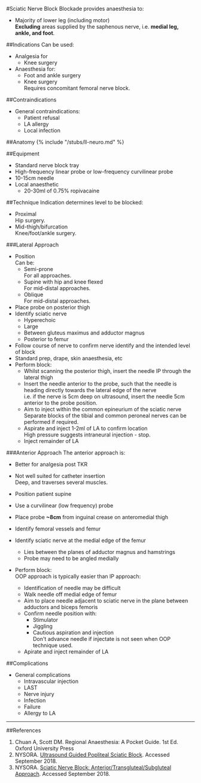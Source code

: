 #Sciatic Nerve Block
Blockade provides anaesthesia to:
* Majority of lower leg (including motor)  
**Excluding** areas supplied by the saphenous nerve, i.e. **medial leg, ankle, and foot**.


##Indications
Can be used:
* Analgesia for
	* Knee surgery
* Anaesthesia for:
	* Foot and ankle surgery
	* Knee surgery  
	Requires concomitant femoral nerve block.

##Contraindications
* General contraindications:
	* Patient refusal
	* LA allergy
	* Local infection

##Anatomy
{% include "/stubs/ll-neuro.md" %}


##Equipment
* Standard nerve block tray
* High-frequency linear probe or low-frequency curvilinear probe
* 10-15cm needle
* Local anaesthetic
	* 20-30ml of 0.75% ropivacaine

##Technique
Indication determines level to be blocked:
* Proximal  
Hip surgery.
* Mid-thigh/bifurcation  
Knee/foot/ankle surgery.


###Lateral Approach
* Position  
Can be:
	* Semi-prone  
	For all approaches.
	* Supine with hip and knee flexed  
	For mid-distal approaches.
	* Oblique  
	For mid-distal approaches.
* Place probe on posterior thigh
* Identify sciatic nerve
	* Hyperechoic
	* Large
	* Between gluteus maximus and adductor magnus
	* Posterior to femur
* Follow course of nerve to confirm nerve identify and the intended level of block
* Standard prep, drape, skin anaesthesia, etc
* Perform block:
	* Whilst scanning the posterior thigh, insert the needle IP through the lateral thigh
	* Insert the needle anterior to the probe, such that the needle is heading directly towards the lateral edge of the nerve  
	i.e. if the nerve is 5cm deep on ultrasound, insert the needle 5cm anterior to the probe position.
	* Aim to inject within the common epineurium of the sciatic nerve  
	Separate blocks of the tibial and common peroneal nerves can be performed if required.
	* Aspirate and inject 1-2ml of LA to confirm location  
	High pressure suggests intraneural injection - stop.
	* Inject remainder of LA


###Anterior Approach
The anterior approach is:
* Better for analgesia post TKR
* Not well suited for catheter insertion  
Deep, and traverses several muscles.


* Position patient supine
* Use a curvilinear (low frequency) probe
* Place probe **~8cm** from inguinal crease on anteromedial thigh
* Identify femoral vessels and femur
* Identify sciatic nerve at the medial edge of the femur
	* Lies between the planes of adductor magnus and hamstrings
	* Probe may need to be angled medially
* Perform block:  
OOP approach is typically easier than IP approach:
	* Identification of needle may be difficult
	* Walk needle off medial edge of femur
	* Aim to place needle adjacent to sciatic nerve in the plane between adductors and biceps femoris
	* Confirm needle position with:
		* Stimulator
		* Jiggling
		* Cautious aspiration and injection  
		Don't advance needle if injectate is not seen when OOP technique used.
	* Apirate and inject remainder of LA

	
##Complications
* General complications
	* Intravascular injection
	* LAST
	* Nerve injury
	* Infection
	* Failure
	* Allergy to LA

---
##References
1. Chuan A, Scott DM. Regional Anaesthesia: A Pocket Guide. 1st Ed. Oxford University Press
2. NYSORA. [Ultrasound Guided Popliteal Sciatic Block](https://www.nysora.com/ultrasound-guided-popliteal-sciatic-block). Accessed September 2018.
3. NYSORA. [Sciatic Nerve Block: Anterior/Transgluteal/Subgluteal Approach](https://www.nysora.com/sciatic-nerve-block-anterior-transgluteal-subgluteal-approach). Accessed September 2018.
